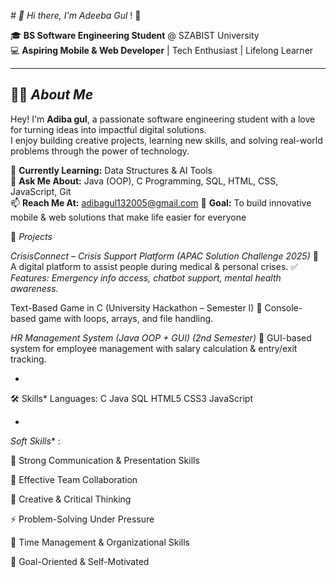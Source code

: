 *# 🌟 Hi there, I'm Adeeba Gul* ! 👋

🎓 **BS Software Engineering Student** @ SZABIST University  
💻 **Aspiring Mobile & Web Developer** | Tech Enthusiast | Lifelong Learner  

---

## 👩‍💻 *About Me*  
Hey! I'm **Adiba gul**, a passionate software engineering student with a love for turning ideas into impactful digital solutions.  
I enjoy building creative projects, learning new skills, and solving real-world problems through the power of technology.  

🌱 **Currently Learning:** Data Structures & AI Tools  
💬 **Ask Me About:** Java (OOP), C Programming, SQL, HTML, CSS, JavaScript, Git  
📫 **Reach Me At:** 
adibagul132005@gmail.com
🎯 **Goal:** To build innovative mobile & web solutions that make life easier for everyone





🚀 *Projects* 


 *CrisisConnect – Crisis Support Platform (APAC Solution Challenge 2025)* 
📌 A digital platform to assist people during medical & personal crises.
✅ *Features: Emergency info access, chatbot support, mental health awareness.* 

Text-Based Game in C (University Hackathon – Semester I)
📌 Console-based game with loops, arrays, and file handling.

 *HR Management System (Java OOP + GUI) (2nd Semester)* 
📌 GUI-based system for employee management with salary calculation & entry/exit tracking.




 *
🛠 Skills* 
Languages:
C
Java
SQL
HTML5
CSS3
JavaScript


 *


 *Soft Skills** :

🤝 Strong Communication & Presentation Skills

👥 Effective Team Collaboration

🧠 Creative & Critical Thinking

⚡ Problem-Solving Under Pressure

📅 Time Management & Organizational Skills

🎯 Goal-Oriented & Self-Motivated
